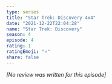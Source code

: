 ```yaml
---
type: series
title: "Star Trek: Discovery 4x4"
date: "2021-12-22T22:04:28"
name: "Star Trek: Discovery"
season: 4
episode: 4
rating: 1
ratingEmoji: "⭐️"
share: false
---
```


*[No review was written for this episode]*

